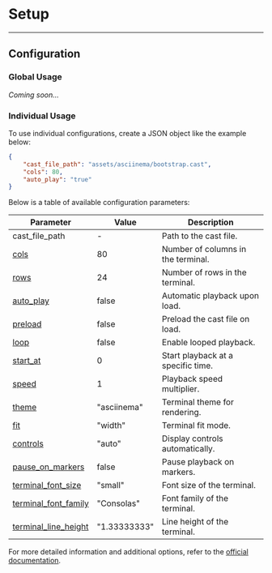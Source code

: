 # Setup

---

## Configuration

### Global Usage

*Coming soon...*

### Individual Usage

To use individual configurations, create a JSON object like the example below:

```json
{
    "cast_file_path": "assets/asciinema/bootstrap.cast",
    "cols": 80,
    "auto_play": "true"
}
```

Below is a table of available configuration parameters:

|                                                  Parameter                                                  |    Value     |            Description             |
| ----------------------------------------------------------------------------------------------------------- | ------------ | ---------------------------------- |
| cast_file_path                                                                                              | -            | Path to the cast file.             |
| [cols](https://github.com/asciinema/asciinema-player?tab=readme-ov-file#cols)                               | 80           | Number of columns in the terminal. |
| [rows](https://github.com/asciinema/asciinema-player?tab=readme-ov-file#rows)                               | 24           | Number of rows in the terminal.    |
| [auto_play](https://github.com/asciinema/asciinema-player?tab=readme-ov-file#autoplay)                      | false        | Automatic playback upon load.      |
| [preload](https://github.com/asciinema/asciinema-player?tab=readme-ov-file#preload)                         | false        | Preload the cast file on load.     |
| [loop](https://github.com/asciinema/asciinema-player?tab=readme-ov-file#loop)                               | false        | Enable looped playback.            |
| [start_at](https://github.com/asciinema/asciinema-player?tab=readme-ov-file#startat)                        | 0            | Start playback at a specific time. |
| [speed](https://github.com/asciinema/asciinema-player?tab=readme-ov-file#speed)                             | 1            | Playback speed multiplier.         |
| [theme](https://github.com/asciinema/asciinema-player?tab=readme-ov-file#theme)                             | "asciinema"  | Terminal theme for rendering.      |
| [fit](https://github.com/asciinema/asciinema-player?tab=readme-ov-file#fit)                                 | "width"      | Terminal fit mode.                 |
| [controls](https://github.com/asciinema/asciinema-player?tab=readme-ov-file#controls)                       | "auto"       | Display controls automatically.    |
| [pause_on_markers](https://github.com/asciinema/asciinema-player?tab=readme-ov-file#pauseonmarkers)         | false        | Pause playback on markers.         |
| [terminal_font_size](https://github.com/asciinema/asciinema-player?tab=readme-ov-file#terminalfontsize)     | "small"      | Font size of the terminal.         |
| [terminal_font_family](https://github.com/asciinema/asciinema-player?tab=readme-ov-file#terminalfontfamily) | "Consolas"   | Font family of the terminal.       |
| [terminal_line_height](https://github.com/asciinema/asciinema-player?tab=readme-ov-file#terminallineheight) | "1.33333333" | Line height of the terminal.       |

For more detailed information and additional options, refer to the [official documentation](https://github.com/asciinema/asciinema-player?tab=readme-ov-file#options).
